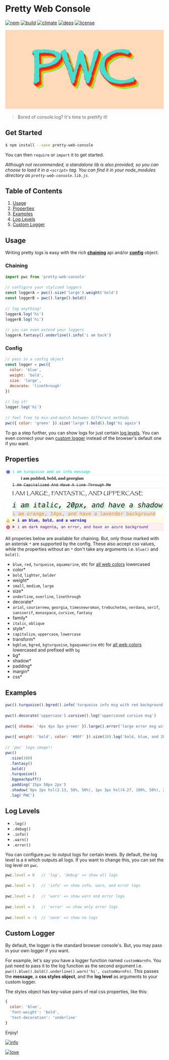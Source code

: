 # Pretty Web Console

[![npm][npm]][npm-url]
[![build][build]][build-url]
[![climate][climate]][climate-url]
[![deps][deps]][deps-url]
[![license][license]][license-url]

![logo][logo]

> Bored of console.log? It's time to prettify it!

## Get Started

```bash
$ npm install --save pretty-web-console
```

You can then `require` or `import` it to get started.

*Although not recommended, a standalone lib is also provided, so you can choose to load it in a `<script>` tag. You can find it in your node_modules directory as `pretty-web-console.lib.js`.*

## Table of Contents
1. [Usage](#usage)
1. [Properties](#properties)
1. [Examples](#examples)
1. [Log Levels](#log-levels)
1. [Custom Logger](#custom-logger)

## Usage

Writing pretty logs is easy with the rich [**chaining**](#chaining) api and/or [**config**](#config) object.

### Chaining

```javascript
import pwc from 'pretty-web-console'

// configure your stylized loggers
const loggerA = pwc().size('large').weight('bold')
const loggerB = pwc().large().bold()

// log anything!
loggerA.log('hi')
loggerB.log('hi')

// you can even extend your loggers
loggerA.fantasy().underline().info('i am back')
```

### Config

```javascript
// pass in a config object
const logger = pwc({
  color: 'blue',
  weight: 'bold',
  size: 'large',
  decorate: 'linethrough'
})

// log it!
logger.log('hi')

// feel free to mix-and-match between different methods
pwc({ color: 'green' }).size('large').bold().log('hi again')
```

 To go a step further, you can show logs for just certain [log levels](#log-levels). You can even connect your own [custom logger](#custom-logger) instead of the browser's default one if you want.

## Properties

![example][example]

All properies below are available for chaining. But, only those marked with an asterisk `*` are supported by the config. These also accept css values, while the properties without an `*` don't take any arguments i.e. `blue()` and `bold()`.

* `blue`, `red`, `turquoise`, `aquamarine`, etc for [all web colors](https://en.wikipedia.org/wiki/Web_colors#X11_color_names) lowercased
* color*
* `bold`, `lighter`, `bolder`
* weight*
* `small`, `medium`, `large`
* size*
* `underline`, `overline`, `linethrough`
* decorate*
* `arial`, `couriernew`, `georgia`, `timesnewroman`, `trebuchetms`, `verdana`, `serif`, `sansserif`, `monospace`, `cursive`, `fantasy`
* family*
* `italic`, `oblique`
* style*
* `capitalize`, `uppercase`, `lowercase`
* transform*
* `bgblue`, `bgred`, `bgturquoise`, `bgaquamarine` etc for [all web colors](https://en.wikipedia.org/wiki/Web_colors#X11_color_names) lowercased and prefixed with `bg`
* bg*
* shadow*
* padding*
* margin*
* css*

## Examples

```javascript
pwc().turquoise().bgred().info('turquoise info msg with red background')

pwc().decorate('uppercase').cursive().log('uppercased cursive msg')

pwc({ shadow: '4px 4px 5px green' }).large().error('large error msg with green shadow')

pwc({ weight: 'bold', color: '#00f' }).size(20).log('bold, blue, and 20px msg')

// 'pwc' logo image!!
pwc()
  .size(100)
  .fantasy()
  .bold()
  .turquoise()
  .bgpeachpuff()
  .padding('15px 50px 2px')
  .shadow('0px 2px hsl(2.13, 50%, 50%), 1px 3px hsl(4.27, 100%, 50%), 2px 4px hsl(8.75, 100%, 50%), 3px 5px hsl(17.5, 100%, 50%), 4px 6px hsl(25, 100%, 50%), 5px 7px hsl(50, 100%, 50%), 6px 8px hsl(100, 100%, 50%), 7px 9px hsl(600, 20%, 80%)')
  .log('PWC')
```

## Log Levels

* `.log()`
* `.debug()`
* `.info()`
* `.warn()`
* `.error()`

You can configure `pwc` to output logs for certain levels. By default, the log level is a `0` which outputs all logs. If you want to change this, you can set the log level on `pwc`.

```javascript
pwc.level = 0   // 'log', 'debug' => show all logs

pwc.level = 1   // 'info' => show info, warn, and error logs

pwc.level = 2   // 'warn' => show warn and error logs

pwc.level = 3   // 'error' => show only error logs

pwc.level = -1  // 'none' => show no logs
```

## Custom Logger

By default, the logger is the standard browser console's. But, you may pass in your own logger if you want.

For example, let's say you have a logger function named `customWarnFn`. You just need to pass it to the log function as the second argument i.e. `pwc().blue().bold().underline().warn('hi', customWarnFn)`. This passes the **message**, a **css styles object**, and the **log level** as arguments to your custom logger.

The styles object has key-value pairs of real css properties, like this:

```javascript
{
  color: 'blue',
  'font-weight': 'bold',
  'text-decoration': 'underline'
}
```

Enjoy!

[![info][info]][info-url]

[![love][love]][love-url]


[npm]: https://badge.fury.io/js/pretty-web-console.svg
[npm-url]: https://www.npmjs.com/package/pretty-web-console

[build]: https://travis-ci.org/bbmoz/pretty-web-console.svg
[build-url]: https://travis-ci.org/bbmoz/pretty-web-console

[climate]: https://codeclimate.com/github/bbmoz/pretty-web-console/badges/gpa.svg
[climate-url]: https://codeclimate.com/github/bbmoz/pretty-web-console

[deps]: https://dependencyci.com/github/bbmoz/pretty-web-console/badge
[deps-url]: https://dependencyci.com/github/bbmoz/pretty-web-console

[license]: https://img.shields.io/badge/license-MIT-blue.svg
[license-url]: https://github.com/bbmoz/pretty-web-console/blob/master/LICENSE

[logo]: /media/pwc.png

[example]: /media/example.png

[info]: https://nodei.co/npm/pretty-web-console.png?compact=true
[info-url]: https://www.npmjs.com/package/pretty-web-console

[love]: http://forthebadge.com/images/badges/built-with-love.svg
[love-url]: https://github.com/bbmoz/pretty-web-console
